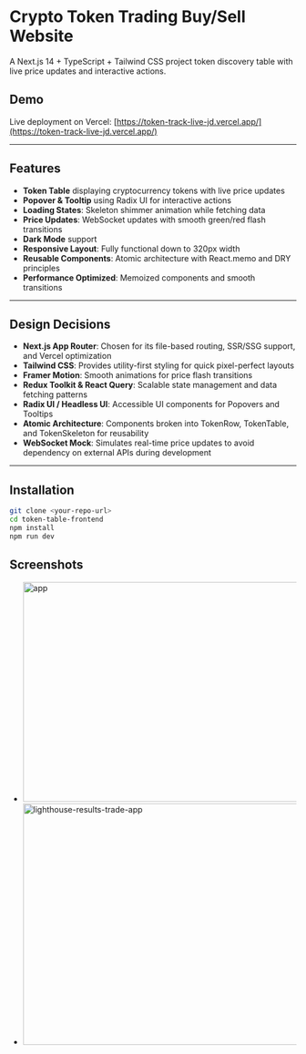 # Crypto Token Trading Buy/Sell Website

A Next.js 14 + TypeScript + Tailwind CSS project token discovery table with live price updates and interactive actions.

## Demo

Live deployment on Vercel: [https://token-track-live-jd.vercel.app/](https://token-track-live-jd.vercel.app/)

---

## Features

- **Token Table** displaying cryptocurrency tokens with live price updates
- **Popover & Tooltip** using Radix UI for interactive actions
- **Loading States**: Skeleton shimmer animation while fetching data
- **Price Updates**: WebSocket updates with smooth green/red flash transitions
- **Dark Mode** support
- **Responsive Layout**: Fully functional down to 320px width
- **Reusable Components**: Atomic architecture with React.memo and DRY principles
- **Performance Optimized**: Memoized components and smooth transitions

---

## Design Decisions

- **Next.js App Router**: Chosen for its file-based routing, SSR/SSG support, and Vercel optimization
- **Tailwind CSS**: Provides utility-first styling for quick pixel-perfect layouts
- **Framer Motion**: Smooth animations for price flash transitions
- **Redux Toolkit & React Query**: Scalable state management and data fetching patterns
- **Radix UI / Headless UI**: Accessible UI components for Popovers and Tooltips
- **Atomic Architecture**: Components broken into TokenRow, TokenTable, and TokenSkeleton for reusability
- **WebSocket Mock**: Simulates real-time price updates to avoid dependency on external APIs during development

---

## Installation

```bash
git clone <your-repo-url>
cd token-table-frontend
npm install
npm run dev
```
## Screenshots

- <img width="910" height="386" alt="app" src="https://github.com/user-attachments/assets/673ba996-5eff-4493-a694-73fbf3ef6f55" />
- <img width="879" height="424" alt="lighthouse-results-trade-app" src="https://github.com/user-attachments/assets/718c4a84-d532-4787-97ca-7313e04ba78a" />


